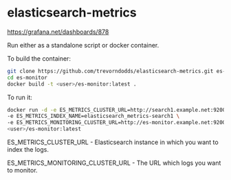 # elasticsearch-metrics

https://grafana.net/dashboards/878

Run either as a standalone script or docker container.

To build the container:

```bash
git clone https://github.com/trevorndodds/elasticsearch-metrics.git es-monitor
cd es-monitor
docker build -t <user>/es-monitor:latest .
```

To run it:

```bash
docker run -d -e ES_METRICS_CLUSTER_URL=http://search1.example.net:9200 \
-e ES_METRICS_INDEX_NAME=elasticsearch_metrics-search1 \
-e ES_METRICS_MONITORING_CLUSTER_URL=http://es-monitor.example.net:9200 \
<user>/es-monitor:latest
```
ES_METRICS_CLUSTER_URL - Elasticsearch instance in which you want to index the logs.

ES_METRICS_MONITORING_CLUSTER_URL - The URL which logs you want to monitor.
